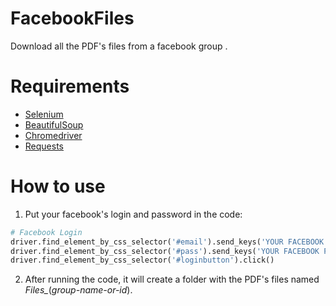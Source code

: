 # FacebookFiles
Download all the PDF's files from a facebook group .

# Requirements
* [Selenium](https://selenium-python.readthedocs.io/)
* [BeautifulSoup](https://www.crummy.com/software/BeautifulSoup/bs4/doc/)
* [Chromedriver](https://chromedriver.chromium.org/downloads)
* [Requests](https://requests.readthedocs.io/en/master/)

# How to use
1) Put your facebook's login and password in the code:
```Python
# Facebook Login
driver.find_element_by_css_selector('#email').send_keys('YOUR FACEBOOK LOGIN')
driver.find_element_by_css_selector('#pass').send_keys('YOUR FACEBOOK PASSWORD')
driver.find_element_by_css_selector('#loginbutton').click()
```

2) After running the code, it will create a folder with the PDF's files named *Files_*(*group-name-or-id*). 
